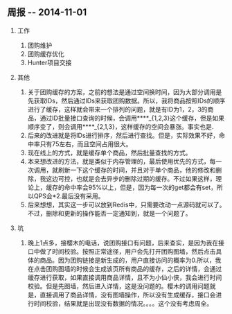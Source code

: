 周报 -- 2014-11-01
--- 
1. 工作
    1. 团购维护
    2. 团购缓存优化
    3. Hunter项目交接
    
2. 其他
    1. 关于团购缓存的方案，之前的想法是通过空间换时间，因为大部分调用是先获取IDs，然后通过IDs来获取团购数据。所以，我将商品按照IDs的顺序进行了缓存，这样就会带来一个排列的问题，就是有ID为1，2，3的商品，通过ID批量接口查询的时候，会调用\*\*\*\*\_{1,2,3}这个缓存，但是如果顺序变了，则会调用\*\*\*\*\_{2,1,3}，这样缓存的空间会暴涨。事实也是.
    2. 后来的改进就是将IDs进行排序，然后进行查找。但是，实际效果不好，命中率只有75左右，而且空间占用很大。
    3. 现在线上的方式，就是缓存单个商品，然后批量查找的方式。
    4. 本来想改进的方法，就是类似于内存管理的，最后使用优先的方式，每一次调用，就刷新一下这个缓存的时间，并且对于单个商品，他的修改和删除，我这边可控，也就是会去异步的删除过期的缓存。不过如果这样，理论上，缓存的命中率会95%以上，但是，因为每一次的get都会有set，所以QPS会*2.最后没有采用。
    5. 后来想想，其实这一步可以放到Redis中，只需要改动一点源码就可以了。不过，删除和更新的操作能否一定通知到，就是一个问题了。
    
3. 坑
    1. 晚上1点多，接樱木的电话，说团购接口有问题，后来查实，是因为我在接口中做了时间校验。按照正常途径，用户会先打开团购图墙，然后点击具体的商品。因为团购链接是新生成的，用户直接访问的概率为0.所以，我在点击团购图墙的时候会生成该页所有商品的缓存，之后的详情，会通过缓存进行获取，如果直接调用商品详情，且不为小仙小侠，我会进行时间校验。但是先图墙，然后进入详情，这是没问题的。樱木的调用问题就是，直接调用了商品详情，没有图墙操作，所以没有生成缓存，接口会进行时间校验，结果就是出现没有数据的情况。。。。这个没有考虑周全。
    